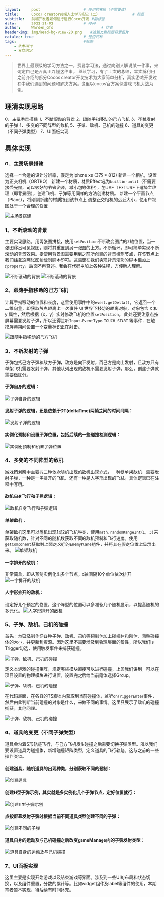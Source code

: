 ```yaml
---
layout:     post                    # 使用的布局（不需要改）
title:      Cocos creator前端人士学习笔记（二）               # 标题 
subtitle:   前端开发者如何进行进行Cocos开发 #副标题
date:       2022-11-02              # 时间
author:     Warden_Gfs                      # 作者
header-img: img/head-bg-view-20.png    #这篇文章标题背景图片
catalog: true                       # 是否归档
tags:                               #标签
    - 技术研讨
    - 双向绑定
---
```


> 世界上最顶级的学习方法之一，费曼学习法，通过向别人解说某一件事，来确定自己是否真正弄懂这件事。
继续学习，有了上文的总结，本文将利用之前介绍的部分Cocos creator开发技术为大家简单分析，真实游戏开发过程中我们遇到的问题和解决方案。这里以cocos官方案例游戏飞机大战为例。

## 理清实现思路
0、主要场景搭建
1、不断滚动的背景
2、跟随手指移动的己方飞机
3、不断发射的子弹
4、多变的不同阵型的敌机
5、子弹、敌机、己机的碰撞
6、道具的变更（不同子弹类型）
7、UI面板实现

## 具体实现
### 0、主要场景搭建
选择一个合适的设计分辨率，假定为iphone xs (375 * 812)
新建一个相机，设置为正交相机（ORTHO）
新建一个材质，材质Effect选为`builtin-unlit`（不需要接受光照，可以较好的节省资源，减小包的体积），在USE_TEXTURE下选择主纹理（即背景图），创建飞机、子弹等用同样的方法创建材质。
新建一个平面节点（Plane），将刚刚新建的材质拖到该节点上
调整正交相机的远近大小，使用户视图处于一个合理的位置

![主场景搭建](img/20221102-1/img1.png)

### 1、不断滚动的背景
主要实现思路，用两张图拼接，使用`setPosition`不断改变图片的z轴位置，当一张图移出可见视图，则将其重置到另一张图的上方。不断循环，即可简单实现不断滚动的背景效果。要使用背景图需要用到之前所创建的背景控制节点，在该节点上我们挂载这两张图和控制脚本即可。这需要在我们实现背景滚动的脚本里加上`@property`，后面不再赘述。我会在代码中加上各种注释，方便新人理解。

![不断滚动的背景](img/20221102-1/img2.png)
![不断滚动的背景](img/20221102-1/img3.png)


### 2、跟随手指移动的己方飞机
计算手指移动的位置和长度，这里使用事件中的`event.getDelta()`，它返回一个二维向量，即获取触点距离上一次事件 UI 世界下移动的距离对象，对象包含 x 和 y 属性，然后根据（x，y）实时修改飞机的位置`setPosition`。
此处还要注意点按屏幕需要发射子弹，所以还得监听`Input.EventType.TOUCH_START` 等事件，在触摸屏幕期间设置一个变量标识正在射击。

![跟随手指移动的己方飞机](img/20221102-1/img4.png)

### 3、不断发射的子弹
子弹包括己方子弹和敌方子弹，敌方是向下发射，而己方是向上发射，且敌方只有单架飞机需要发射子弹，其他队列出现的敌机不需要发射子弹，那么，创建子弹就需要做区分。
#### 子弹自身的逻辑：
![子弹自身的逻辑](img/20221102-1/img5.png)
#### 发射子弹的逻辑，还是依赖于DT(deltaTime)两帧之间的时间间隔：
![发射子弹的逻辑](img/20221102-1/img6.png)
#### 实例化预制和设置子弹位置，包括后续的一些碰撞检测逻辑：
![实例化预制和设置子弹位置](img/20221102-1/img7.png)

### 4、多变的不同阵型的敌机
游戏策划案中主要有三种依次随机出现的敌机出现方式，一种是单架敌机，需要发射子弹，一种是一字排开的飞机、还有一种是人字形出现的飞机。具体逻辑已在注释中写明。

#### 敌机自身飞行和子弹逻辑：
![敌机自身飞行和子弹逻辑](img/20221102-1/img8.png)

#### 单架敌机：
单架敌机这里可以随机出现1或2的飞机种类，使用`math.randomRangeInt(1, 3)`来获取随机数，针对不同的随机数获取不同的敌机预制和飞行速度。使用`getComponent`获取到上面定义好的`EnemyPlane`组件，并将其在预定位置上显示出来。
![单架敌机](img/20221102-1/img9.png)
#### 一字排开的敌机：
非常简单，即从预制实例化出多个节点，x轴间隔10个单位依次排开
![一字排开的敌机](img/20221102-1/img10.png)
#### 人字形排开的敌机：
设定好几个预定的位置，这个阵型的位置可以多准备几个随机显示，以提高随机的多元化。
![人字形排开的敌机](img/20221102-1/img11.png)

### 5、子弹、敌机、己机的碰撞
首先：为已经制作好各种子弹、敌机、己机等预制体加上碰撞体和刚体，调整碰撞体的大小，并更新到资源。因为这里不需要涉及到物理层面的属性，所以我们Is Trigger勾选，使用触发事件来捕获碰撞。


![子弹、敌机、己机的碰撞](img/20221102-1/img12.png)

定义本游戏的碰撞矩阵，规定哪些模块直接可以进行碰撞，上回我们讲到，可以在项目设置的物理模块进行设置。设置完之后给当前刚体选择Group。

![子弹、敌机、己机的碰撞](img/20221102-1/img13.png)

在代码层面，在各自的TS脚本内获取到当前碰撞体，监听`onTriggerEnter`事件，然后由此判断当前碰撞的对象是什么，来做不同的事情。这里只展示了敌机的碰撞捕获，其他同理。


![子弹、敌机、己机的碰撞](img/20221102-1/img14.png)

### 6、道具的变更（不同子弹类型）
道具会沿着S形轨迹飞行，与己方飞机发生碰撞之后需要切换子弹类型。所以我们要设置道具为碰撞体，新增碰撞矩阵类型，定义道具的飞行轨迹。这与之前的一些操作类似。
#### 创建道具，随机道具的出现种类，分别获取不同的预制：
![创建道具](img/20221102-1/img15.png)

#### 创建H型子弹示例，其实就是多实例化几个子弹节点，定好位置就行：
![创建H型子弹示例](img/20221102-1/img16.png)
#### 点按屏幕发射子弹时根据当前不同道具类型创建不同的子弹：
![创建不同的子弹](img/20221102-1/img17.png)
#### 道具自身的运动及与己机碰撞之后改变gameManage内的子弹发射类型：
![道具自身的运动及与己机碰撞](img/20221102-1/img18.png)
### 7、UI面板实现
这里主要是实现开始游戏以及结束游戏等界面。涉及到一些UI的布局和状态切换，以及组件重置，分数的累计等。比如widget组件及label等组件的使用，本期笔者暂不实现，待后续有时间补充。
